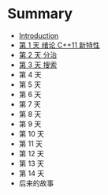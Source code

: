 # Summary

* [Introduction](README.md)
* [第 1 天 绪论 C++11 新特性](/day1.md)
* [第 2 天 分治](//day2.md)
* [第 3 天 搜索](//day3.md)
* 第 4 天
* 第 5 天
* 第 6 天
* 第 7 天
* 第 8 天
* 第 9 天
* 第 10 天
* 第 11 天
* 第 12 天
* 第 13 天
* 第 14 天
* 后来的故事




